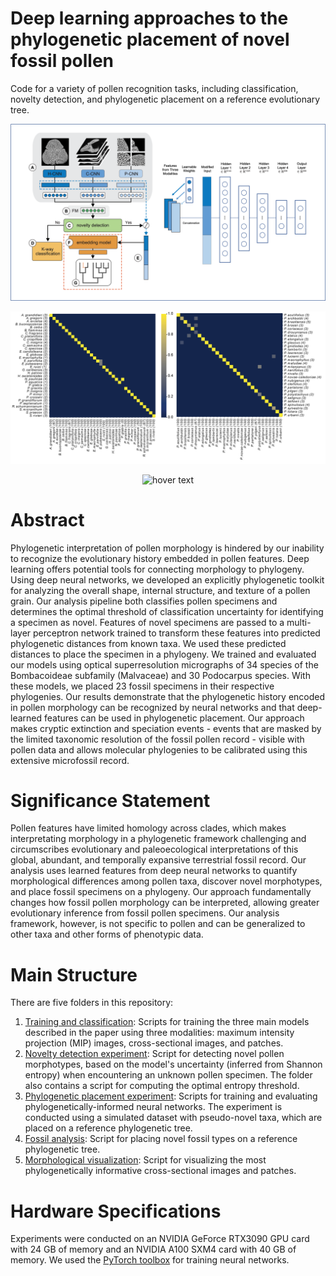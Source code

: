 # Deep learning approaches to the phylogenetic placement of novel fossil pollen
Code for a variety of pollen recognition tasks, including classification, novelty detection, and phylogenetic placement on a reference evolutionary tree. 

<p align="center">
  <img src="https://github.com/madaime2/Novel_Pollen_Phylogenetic_Placement/blob/main/Figs/Pipeline_MLP_Combined.png" width = 950 title="hover text">
  
<p align="center">
  <img src="https://github.com/madaime2/Novel_Pollen_Phylogenetic_Placement/blob/main/Figs/Confusion_Matrices_No_tilt_Arial.png" width = 950 title="hover text">
  
<p align="center">
  <img src="https://github.com/madaime2/Novel_Pollen_Phylogenetic_Placement/blob/main/Figs/Novelty_Placement_Combined_Figures_F_Sp.png" title="hover text">

# Abstract
Phylogenetic interpretation of pollen morphology is hindered by our inability to recognize the evolutionary history embedded in pollen features. Deep learning offers potential tools for connecting morphology to phylogeny. Using deep neural networks, we developed an explicitly phylogenetic toolkit for analyzing the overall shape, internal structure, and texture of a pollen grain. Our analysis pipeline both classifies pollen specimens and determines the optimal threshold of classification uncertainty for identifying a specimen as novel. Features of novel specimens are passed to a multi-layer perceptron network trained to transform these features into predicted phylogenetic distances from known taxa. We used these predicted distances to place the specimen in a phylogeny. We trained and evaluated our models using optical superresolution micrographs of 34 species of the Bombacoideae subfamily (Malvaceae) and 30 Podocarpus species. With these models, we placed 23 fossil specimens in their respective phylogenies. Our results demonstrate that the phylogenetic history encoded in pollen morphology can be recognized by neural networks and that deep-learned features can be used in phylogenetic placement. Our approach makes cryptic extinction and speciation events - events that are masked by the limited taxonomic resolution of the fossil pollen record - visible with pollen data and allows molecular phylogenies to be calibrated using this extensive microfossil record.

# Significance Statement 
Pollen features have limited homology across clades, which makes interpretating morphology in a phylogenetic framework challenging and circumscribes evolutionary and paleoecological interpretations of this global, abundant, and temporally expansive terrestrial fossil record. Our analysis uses learned features from deep neural networks to quantify morphological differences among pollen taxa, discover novel morphotypes, and place fossil specimens on a phylogeny. Our approach fundamentally changes how fossil pollen morphology can be interpreted, allowing greater evolutionary inference from fossil pollen specimens. Our analysis framework, however, is not specific to pollen and can be generalized to other taxa and other forms of phenotypic data.

# Main Structure 
There are five folders in this repository:
1. [Training and classification](https://github.com/madaime2/Novel_Pollen_Phylogenetic_Placement/tree/main/00_Training_and_Classification): Scripts for training the three main models described in the paper using three modalities: maximum intensity projection (MIP) images, cross-sectional images, and patches.
2. [Novelty detection experiment](https://github.com/madaime2/Novel_Pollen_Phylogenetic_Placement/tree/main/01_Novelty_Detection_Experiment): Script for detecting novel pollen morphotypes, based on the model's uncertainty (inferred from Shannon entropy) when encountering an unknown pollen specimen. The folder also contains a script for computing the optimal entropy threshold.
3. [Phylogenetic placement experiment](https://github.com/madaime2/Novel_Pollen_Phylogenetic_Placement/tree/main/02_Phylogenetic_Placement_Experiment): Scripts for training and evaluating phylogenetically-informed neural networks. The experiment is conducted using a simulated dataset with pseudo-novel taxa, which are placed on a reference phylogenetic tree. 
4. [Fossil analysis](https://github.com/madaime2/Novel_Pollen_Phylogenetic_Placement/tree/main/03_Fossil_Analysis): Script for placing novel fossil types on a reference phylogenetic tree. 
5. [Morphological visualization](https://github.com/madaime2/Novel_Pollen_Phylogenetic_Placement/tree/main/04_Morphological_Visualization): Script for visualizing the most phylogenetically informative cross-sectional images and patches.

# Hardware Specifications
Experiments were conducted on an NVIDIA GeForce RTX3090 GPU card with 24 GB of memory and an NVIDIA A100 SXM4 card with 40 GB of memory. We used the [PyTorch toolbox](https://pytorch.org/) for training neural networks.

